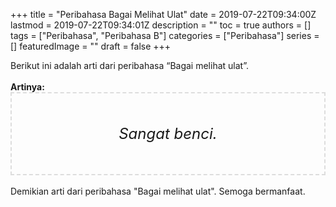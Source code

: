 +++
title = "Peribahasa Bagai Melihat Ulat"
date = 2019-07-22T09:34:00Z
lastmod = 2019-07-22T09:34:01Z
description = ""
toc = true
authors = []
tags = ["Peribahasa", "Peribahasa B"]
categories = ["Peribahasa"]
series = []
featuredImage = ""
draft = false
+++

<div dir="ltr" style="text-align: left;" trbidi="on"><div style="text-align: justify;">Berikut ini adalah arti dari peribahasa “Bagai melihat ulat”.</div><br /><div style="text-align: justify;"><b>Artinya:</b></div><div style="border: 2px dashed #ddd; font-size: 24px; height: auto; margin: 0 auto; padding: 50px; text-align: center; width: auto;"><i>Sangat benci.</i></div><div style="text-align: justify;"><br /></div><div style="text-align: justify;">Demikian arti dari peribahasa "Bagai melihat ulat". Semoga bermanfaat.</div></div>
